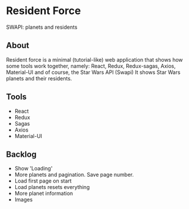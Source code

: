 
# Resident Force

SWAPI: planets and residents


## About

Resident force is a minimal (tutorial-like) web application that shows how some tools work together, namely: React, Redux, Redux-sagas, Axios, Material-UI and of course, the Star Wars API (Swapi)
It shows Star Wars planets and their residents.

## Tools

- React
- Redux
- Sagas
- Axios
- Material-UI


## Backlog

- Show 'Loading'
- More planets and pagination. Save page number.
- Load first page on start
- Load planets resets everything
- More planet information
- Images